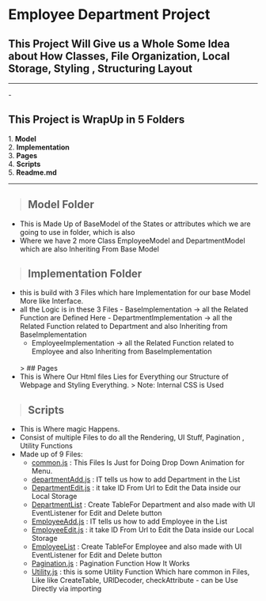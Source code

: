 # Employee Department Project

## This Project Will Give us a Whole Some Idea about How Classes, File Organization, Local Storage, Styling , Structuring Layout

<hr>
- <h2>This Project is WrapUp in 5 Folders </h2>
    1. <strong>Model</strong> <br>
    2. <strong>Implementation</strong> <br>
    3. <strong>Pages</strong> <br>
    4. <strong>Scripts</strong><br>
    5. <strong> Readme.md </strong>
<hr>

> ## Model Folder

- This is Made Up of BaseModel of the States or attributes which we are going to use in folder, which is also
- Where we have 2 more Class EmployeeModel and DepartmentModel which are also Inheriting From Base Model

> ## Implementation Folder

- this is build with 3 Files which hare Implementation for our base Model More like Interface.
- all the Logic is in these 3 Files - BaseImplementation -> all the Related Function are Defined Here - DepartmentImplementation -> all the Related Function related to Department and also Inheriting from BaseImplementation  
   - EmployeeImplementation -> all the Related Function related to Employee and also Inheriting from BaseImplementation  
   <br>
  > ## Pages
- This is Where Our Html files Lies for Everything our Structure of Webpage and Styling Everything. > Note: Internal CSS is Used
  <br>

> ## Scripts

- This is Where magic Happens.
- Consist of multiple Files to do all the Rendering, UI Stuff, Pagination , Utility Functions
- Made up of 9 Files:
  - <u>common.js</u> : This Files Is Just for Doing Drop Down Animation for Menu.
  - <u>departmentAdd.js</u> : IT tells us how to add Department in the List
  - <u>DepartmentEdit.js</u> : it take ID From Url to Edit the Data inside our Local Storage
  - <u> DepartmentList</u> : Create TableFor Department and also made with UI EventListener for Edit and Delete button
  - <u>EmployeeAdd.js</u> : IT tells us how to add Employee in the List
  - <u>EmployeeEdit.js</u> : it take ID From Url to Edit the Data inside our Local Storage
  - <u> EmployeeList</u> : Create TableFor Employee and also made with UI EventListener for Edit and Delete button
  - <u>Pagination.js</u> : Pagination Function How It Works
  - <u>Utility.js</u> : this is some Utility Function Which hare common in Files, Like like CreateTable, URlDecoder, checkAttribute  - can be Use Directly via importing  